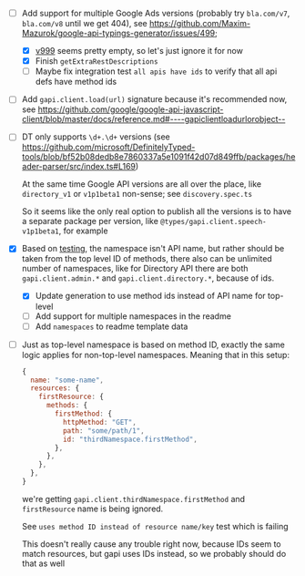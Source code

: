 - [ ] Add support for multiple Google Ads versions (probably try `bla.com/v7`, `bla.com/v8` until we get 404), see https://github.com/Maxim-Mazurok/google-api-typings-generator/issues/499;

  - [x] [v999](https://googleads.googleapis.com/$discovery/rest) seems pretty empty, so let's just ignore it for now
  - [x] Finish `getExtraRestDescriptions`
  - [ ] Maybe fix integration test `all apis have ids` to verify that all api defs have method ids

- [ ] Add `gapi.client.load(url)` signature because it's recommended now, see https://github.com/google/google-api-javascript-client/blob/master/docs/reference.md#----gapiclientloadurlorobject--
- [ ] DT only supports `\d+.\d+` versions (see https://github.com/microsoft/DefinitelyTyped-tools/blob/bf52b08dedb8e7860337a5e1091f42d07d849ffb/packages/header-parser/src/index.ts#L169)

  At the same time Google API versions are all over the place, like `directory_v1` or `v1p1beta1` non-sense; see `discovery.spec.ts`

  So it seems like the only real option to publish all the versions is to have a separate package per version, like `@types/gapi.client.speech-v1p1beta1`, for example

- [x] Based on [testing](https://github.com/Maxim-Mazurok/gapi/blob/16cb1357d442335f71bf0525976a5313de11be3a/client/test/modules.karma.js#L100), the namespace isn't API name, but rather should be taken from the top level ID of methods, there also can be unlimited number of namespaces, like for Directory API there are both `gapi.client.admin.*` and `gapi.client.directory.*`, because of ids.

  - [x] Update generation to use method ids instead of API name for top-level
  - [ ] Add support for multiple namespaces in the readme
  - [ ] Add `namespaces` to readme template data

- [ ] Just as top-level namespace is based on method ID, exactly the same logic applies for non-top-level namespaces. Meaning that in this setup:

  ```js
  {
    name: "some-name",
    resources: {
      firstResource: {
        methods: {
          firstMethod: {
            httpMethod: "GET",
            path: "some/path/1",
            id: "thirdNamespace.firstMethod",
          },
        },
      },
    },
  }
  ```

  we're getting `gapi.client.thirdNamespace.firstMethod` and `firstResource` name is being ignored.

  See `uses method ID instead of resource name/key` test which is failing

  This doesn't really cause any trouble right now, because IDs seem to match resources, but gapi uses IDs instead, so we probably should do that as well
